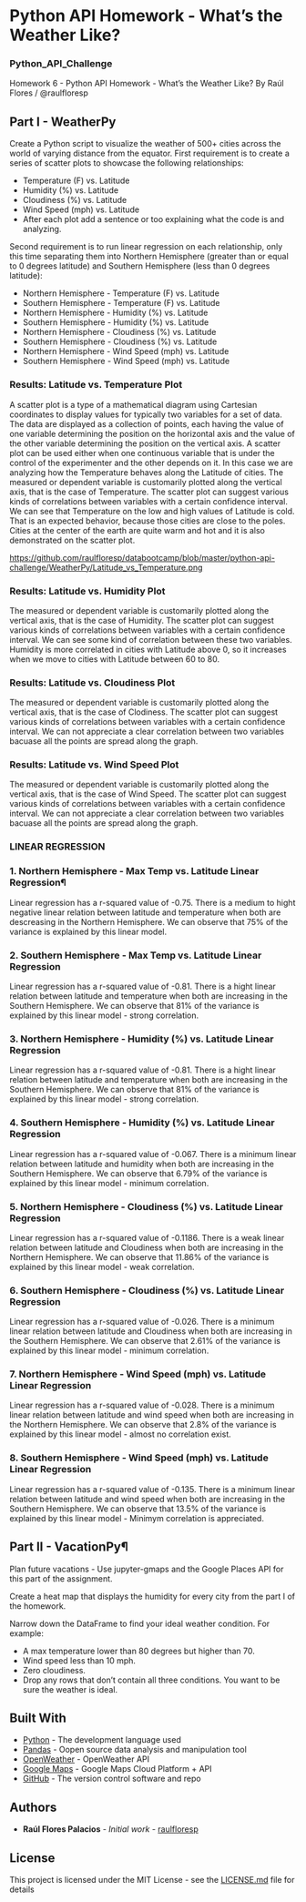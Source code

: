 # Python API Homework - What’s the Weather Like?
### Python_API_Challenge

Homework 6 - Python API Homework - What’s the Weather Like?
By Raúl Flores / @raulfloresp

## Part I - WeatherPy
Create a Python script to visualize the weather of 500+ cities across the world of varying distance from the equator. 
First requirement is to create a series of scatter plots to showcase the following relationships:

* Temperature (F) vs. Latitude
* Humidity (%) vs. Latitude
* Cloudiness (%) vs. Latitude
* Wind Speed (mph) vs. Latitude
* After each plot add a sentence or too explaining what the code is and analyzing.

Second requirement is to run linear regression on each relationship, only this time separating them into Northern Hemisphere (greater than or equal to 0 degrees latitude) and Southern Hemisphere (less than 0 degrees latitude):

* Northern Hemisphere - Temperature (F) vs. Latitude
* Southern Hemisphere - Temperature (F) vs. Latitude
* Northern Hemisphere - Humidity (%) vs. Latitude
* Southern Hemisphere - Humidity (%) vs. Latitude
* Northern Hemisphere - Cloudiness (%) vs. Latitude
* Southern Hemisphere - Cloudiness (%) vs. Latitude
* Northern Hemisphere - Wind Speed (mph) vs. Latitude
* Southern Hemisphere - Wind Speed (mph) vs. Latitude

### Results: Latitude vs. Temperature Plot
A scatter plot is a type of a mathematical diagram using Cartesian coordinates to display values for typically two variables for a set of data. The data are displayed as a collection of points, each having the value of one variable determining the position on the horizontal axis and the value of the other variable determining the position on the vertical axis.
A scatter plot can be used either when one continuous variable that is under the control of the experimenter and the other depends on it. In this case we are analyzing how the Temperature behaves along the Latitude of cities.
The measured or dependent variable is customarily plotted along the vertical axis, that is the case of Temperature. The scatter plot can suggest various kinds of correlations between variables with a certain confidence interval.
We can see that Temperature on the low and high values of Latitude is cold. That is an expected behavior, because those cities are close to the poles. Cities at the center of the earth are quite warm and hot and it is also demonstrated on the scatter plot.

https://github.com/raulfloresp/databootcamp/blob/master/python-api-challenge/WeatherPy/Latitude_vs_Temperature.png

### Results: Latitude vs. Humidity Plot
The measured or dependent variable is customarily plotted along the vertical axis, that is the case of Humidity. The scatter plot can suggest various kinds of correlations between variables with a certain confidence interval.
We can see some kind of correlation between these two variables. Humidity is more correlated in cities with Latitude above 0, so it increases when we move to cities with Latitude between 60 to 80.

### Results: Latitude vs. Cloudiness Plot
The measured or dependent variable is customarily plotted along the vertical axis, that is the case of Clodiness. The scatter plot can suggest various kinds of correlations between variables with a certain confidence interval.
We can not appreciate a clear correlation between two variables bacuase all the points are spread along the graph.

### Results: Latitude vs. Wind Speed Plot
The measured or dependent variable is customarily plotted along the vertical axis, that is the case of Wind Speed. The scatter plot can suggest various kinds of correlations between variables with a certain confidence interval.
We can not appreciate a clear correlation between two variables bacuase all the points are spread along the graph.

### LINEAR REGRESSION
### 1. Northern Hemisphere - Max Temp vs. Latitude Linear Regression¶
Linear regression has a r-squared value of -0.75. There is a medium to hight negative linear relation between latitude and temperature when both are descreasing in the Northern Hemisphere. We can observe that 75% of the variance is explained by this linear model.

### 2. Southern Hemisphere - Max Temp vs. Latitude Linear Regression
Linear regression has a r-squared value of -0.81. There is a hight linear relation between latitude and temperature when both are increasing in the Southern Hemisphere. We can observe that 81% of the variance is explained by this linear model - strong correlation.

### 3. Northern Hemisphere - Humidity (%) vs. Latitude Linear Regression
Linear regression has a r-squared value of -0.81. There is a hight linear relation between latitude and temperature when both are increasing in the Southern Hemisphere. We can observe that 81% of the variance is explained by this linear model - strong correlation.

### 4. Southern Hemisphere - Humidity (%) vs. Latitude Linear Regression
Linear regression has a r-squared value of -0.067. There is a minimum linear relation between latitude and humidity when both are increasing in the Southern Hemisphere. We can observe that 6.79% of the variance is explained by this linear model - minimum correlation.

### 5. Northern Hemisphere - Cloudiness (%) vs. Latitude Linear Regression
Linear regression has a r-squared value of -0.1186. There is a weak linear relation between latitude and Cloudiness when both are increasing in the Northern Hemisphere. We can observe that 11.86% of the variance is explained by this linear model - weak correlation.

### 6. Southern Hemisphere - Cloudiness (%) vs. Latitude Linear Regression
Linear regression has a r-squared value of -0.026. There is a minimum linear relation between latitude and Cloudiness when both are increasing in the Southern Hemisphere. We can observe that 2.61% of the variance is explained by this linear model - minimum correlation.

### 7. Northern Hemisphere - Wind Speed (mph) vs. Latitude Linear Regression
Linear regression has a r-squared value of -0.028. There is a minimum linear relation between latitude and wind speed when both are increasing in the Northern Hemisphere. We can observe that 2.8% of the variance is explained by this linear model - almost no correlation exist.

### 8. Southern Hemisphere - Wind Speed (mph) vs. Latitude Linear Regression
Linear regression has a r-squared value of -0.135. There is a minimum linear relation between latitude and wind speed when both are increasing in the Southern Hemisphere. We can observe that 13.5% of the variance is explained by this linear model - Minimym correlation is appreciated.


## Part II - VacationPy¶
Plan future vacations - Use jupyter-gmaps and the Google Places API for this part of the assignment.

Create a heat map that displays the humidity for every city from the part I of the homework.


Narrow down the DataFrame to find your ideal weather condition. For example:
* A max temperature lower than 80 degrees but higher than 70.
* Wind speed less than 10 mph.
* Zero cloudiness.
* Drop any rows that don’t contain all three conditions. You want to be sure the weather is ideal.


## Built With

* [Python](https://www.python.org/) - The development language used
* [Pandas](https://pandas.pydata.org/) - Oopen source data analysis and manipulation tool
* [OpenWeather](https://openweathermap.org/) - OpenWeather API
* [Google Maps](https://cloud.google.com/maps-platform/) - Google Maps Cloud Platform + API
* [GitHub](https://github.com/) - The version control software and repo


## Authors

* **Raúl Flores Palacios** - *Initial work* - [raulfloresp](https://github.com/raulfloresp/databootcamp)

## License
This project is licensed under the MIT License - see the [LICENSE.md](LICENSE.md) file for details
